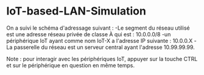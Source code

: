 # IoT-based-LAN-Simulation
On a suivi le schéma d'adressage suivant :
-Le segment du réseau utilisé est une adresse réseau privée de classe À qui est : 10.0.0.0/8
-un périphérique IoT ayant comme nom IoT-X a l'adresse IP suivante : 10.0.0.X
-La passerelle du réseau est un serveur central ayant l'adresse 10.99.99.99.

Note : pour interagir avec les périphériques IoT, appuyer sur la touche CTRL et sur le périphérique en question en même temps.
